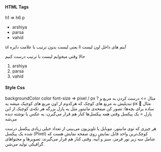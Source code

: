 #### HTML Tags

h1 => h6
p
<ul>
    <li>arshiya</li>
    <li>parsa</li>
    <li>vahid</li>
</ul>
ul
یعنی لیست بدون ترتیب با علامت دایره
li
آیتم های داخل اون لیست

حالا وقتی میخوایم لیست با ترتیب درست کنیم
<ol>
    <li>arshiya</li>
    <li>parsa</li>
    <li>vahid</li>
</ol>

#### Style Css
backgroundColor
color
font-size => pixel / px ?
مثال =>
درست کردن یه مربع و تبدیلیش به مربع های کوچک که هرکدوم از اون مربع های کوچیک میشه یه px
🧠 مثال ساده برای بچه‌ها:
تصور کن صفحه‌ی مانیتور مثل یه پازل بزرگه
هر تکه‌ی کوچیک از این پازل = یک پیکسل
وقتی همه پیکسل‌ها کنار هم قرار می‌گیرن، یه عکس یا نوشته دیده می‌شه

هر چیزی که توی مانیتور، موبایل یا تلویزیون می‌بینی از تعداد خیلی زیادی پیکسل درست شده
یک پیکسل (Pixel) کوچک‌ترین واحد قابل نمایش روی صفحه نمایش هست که شامل سه زیر نور قرمز، سبز و آبیه.
وقتی کنار هم قرار می‌گیرند، تصویرها و محتواهای گرافیکی تولید می‌شن.
